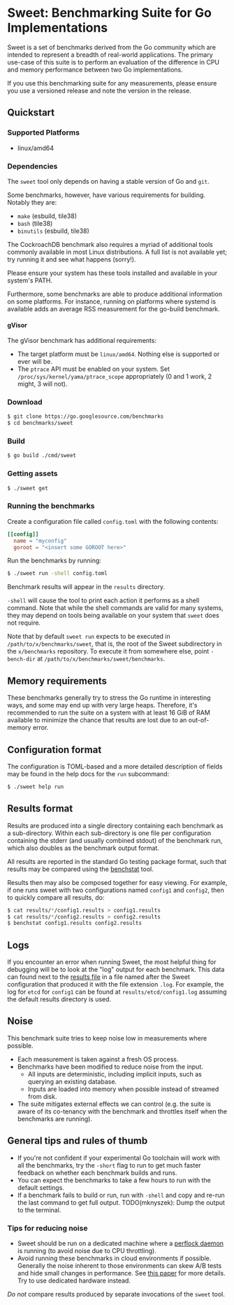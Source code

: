 # Sweet: Benchmarking Suite for Go Implementations

Sweet is a set of benchmarks derived from the Go community which are intended
to represent a breadth of real-world applications. The primary use-case of this
suite is to perform an evaluation of the difference in CPU and memory
performance between two Go implementations.

If you use this benchmarking suite for any measurements, please ensure you use
a versioned release and note the version in the release.

## Quickstart

### Supported Platforms

* linux/amd64

### Dependencies

The `sweet` tool only depends on having a stable version of Go and `git`.

Some benchmarks, however, have various requirements for building. Notably
they are:

* `make` (esbuild, tile38)
* `bash` (tile38)
* `binutils` (esbuild, tile38)

The CockroachDB benchmark also requires a myriad of additional tools commonly
available in most Linux distributions. A full list is not available yet; try
running it and see what happens (sorry!).

Please ensure your system has these tools installed and available in your
system's PATH.

Furthermore, some benchmarks are able to produce additional information
on some platforms. For instance, running on platforms where systemd is available
adds an average RSS measurement for the go-build benchmark.

#### gVisor

The gVisor benchmark has additional requirements:
* The target platform must be `linux/amd64`. Nothing else is supported or ever
  will be.
* The `ptrace` API must be enabled on your system. Set
  `/proc/sys/kernel/yama/ptrace_scope` appropriately (0 and 1 work, 2 might,
  3 will not).

### Download

```sh
$ git clone https://go.googlesource.com/benchmarks
$ cd benchmarks/sweet
```

### Build

```sh
$ go build ./cmd/sweet
```

### Getting assets

```sh
$ ./sweet get
```

### Running the benchmarks

Create a configuration file called `config.toml` with the following contents:

```toml
[[config]]
  name = "myconfig"
  goroot = "<insert some GOROOT here>"
```

Run the benchmarks by running:

```sh
$ ./sweet run -shell config.toml
```

Benchmark results will appear in the `results` directory.

`-shell` will cause the tool to print each action it performs as a shell
command. Note that while the shell commands are valid for many systems, they
may depend on tools being available on your system that `sweet` does not
require.

Note that by default `sweet run` expects to be executed in
`/path/to/x/benchmarks/sweet`, that is, the root of the Sweet subdirectory in
the `x/benchmarks` repository.
To execute it from somewhere else, point `-bench-dir` at
`/path/to/x/benchmarks/sweet/benchmarks`.

## Memory requirements

These benchmarks generally try to stress the Go runtime in interesting ways, and
some may end up with very large heaps. Therefore, it's recommended to run the
suite on a system with at least 16 GiB of RAM available to minimize the chance
that results are lost due to an out-of-memory error.

## Configuration format

The configuration is TOML-based and a more detailed description of fields may
be found in the help docs for the `run` subcommand:

```sh
$ ./sweet help run
```

## Results format

Results are produced into a single directory containing each benchmark as a
sub-directory. Within each sub-directory is one file per configuration
containing the stderr (and usually combined stdout) of the benchmark run,
which also doubles as the benchmark output format.

All results are reported in the standard Go testing package format, such that
results may be compared using the
[benchstat](https://godoc.org/golang.org/x/perf/cmd/benchstat) tool.

Results then may also be composed together for easy viewing. For example, if
one runs sweet with two configurations named `config1` and `config2`, then to
quickly compare all results, do:

```sh
$ cat results/*/config1.results > config1.results
$ cat results/*/config2.results > config2.results
$ benchstat config1.results config2.results
```

## Logs

If you encounter an error when running Sweet, the most helpful thing for
debugging will be to look at the "log" output for each benchmark. This data can
found next to the [results file](#results-format) in a file named after the
Sweet configuration that produced it with the file extension `.log`. For
example, the log for `etcd` for `config1` can be found at
`results/etcd/config1.log` assuming the default results directory is used.

## Noise

This benchmark suite tries to keep noise low in measurements where possible.
* Each measurement is taken against a fresh OS process.
* Benchmarks have been modified to reduce noise from the input.
  * All inputs are deterministic, including implicit inputs, such as querying an
	existing database.
  * Inputs are loaded into memory when possible instead of streamed from disk.
* The suite mitigates external effects we can control (e.g. the suite is aware
  of its co-tenancy with the benchmark and throttles itself when the benchmarks
  are running).

## General tips and rules of thumb

* If you're not confident if your experimental Go toolchain will work with all
  the benchmarks, try the `-short` flag to run to get much faster feedback on
  whether each benchmark builds and runs.
* You can expect the benchmarks to take a few hours to run with the default
  settings.
* If a benchmark fails to build or run, run with `-shell` and copy and re-run
  the last command to get full output.
  TODO(mknyszek): Dump the output to the terminal.

### Tips for reducing noise

* Sweet should be run on a dedicated machine where a [perflock
  daemon](https://github.com/aclements/perflock) is running (to avoid noise due
  to CPU throttling).
* Avoid running these benchmarks in cloud environments if possible. Generally
  the noise inherent to those environments can skew A/B tests and hide small
  changes in performance. See [this paper](https://peerj.com/preprints/3507.pdf)
  for more details. Try to use dedicated hardware instead.

*Do not* compare results produced by separate invocations of the `sweet` tool.
